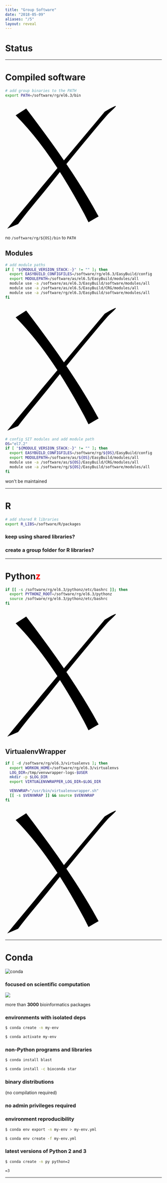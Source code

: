 ```yaml
---
title: "Group Software"
date: "2018-05-09"
aliases: "/5"
layout: reveal
---
```



# Status


<!-- .slide: data-state="no-nav-bar" data-background-image="dishes.jpg" -->

------
# Compiled software


```bash
# add group binaries to the PATH
export PATH=/software/rg/el6.3/bin
```
<!-- .element: class="big" -->

<svg class="crossover"
   xmlns:svg="http://www.w3.org/2000/svg"
   xmlns="http://www.w3.org/2000/svg"
   id="svg2"
   height="411.02362"
   width="361.41733"
   y="0.0000000"
   x="0.0000000"
   version="1.0">
  <defs
     id="defs3" />
  <g
     id="layer1">
    <path
       id="path2071"
       class="cross"
       d="M 67.553027,20.031343 C 145.39296,122.13989 222.05836,227.05235 285.63995,338.90469 C 296.00882,357.46209 291.01207,348.59938 300.61344,365.50227 L 268.11288,384.13525 C 259.30509,366.79495 263.93311,375.85094 254.21594,356.97386 C 193.39847,244.35606 124.01543,132.93272 33.690987,41.712843 L 67.553027,20.031343 z " />
    <path
       id="path2073"
       class="cross"
       d="M 320.33033,30.043183 C 331.37422,24.144143 341.81984,16.953223 353.46202,12.346053 C 365.00542,7.7779629 337.05502,30.981673 328.80342,40.256843 C 312.63492,58.430943 297.03589,77.089733 281.40539,95.729713 C 236.31259,149.50461 191.67885,203.54708 147.94270,258.43245 C 112.85423,302.61620 75.432087,344.92183 41.391137,389.93474 L 6.5687471,404.86734 C 42.524567,359.89973 80.653447,316.73517 116.64574,271.79799 z " />
  </g>
</svg>

<span class="rfooter"><i class="fa fa-hand-o-right text-info"></i> no `/software/rg/${OS}/bin` to `PATH`</span><!--.slide: data-state="no-nav-bar"-->


## Modules


```bash
# add module paths
if [ "${MODULE_VERSION_STACK:-}" != "" ]; then
  export EASYBUILD_CONFIGFILES=/software/rg/el6.3/EasyBuild/config
  export MODULEPATH=/software/as/el6.5/EasyBuild/modules/all
  module use -a /software/as/el6.3/EasyBuild/software/modules/all
  module use -a /software/as/el6.5/EasyBuild/CRG/modules/all
  module use -a /software/rg/el6.3/EasyBuild/software/modules/all
fi 
```
<!-- .element: class="big" style="font-size: 0.95em;"-->

<svg class="crossover"
   xmlns:svg="http://www.w3.org/2000/svg"
   xmlns="http://www.w3.org/2000/svg"
   id="svg2"
   height="411.02362"
   width="361.41733"
   y="0.0000000"
   x="0.0000000"
   version="1.0">
  <defs
     id="defs3" />
  <g
     id="layer1">
    <path
       id="path2071"
       class="cross"
       d="M 67.553027,20.031343 C 145.39296,122.13989 222.05836,227.05235 285.63995,338.90469 C 296.00882,357.46209 291.01207,348.59938 300.61344,365.50227 L 268.11288,384.13525 C 259.30509,366.79495 263.93311,375.85094 254.21594,356.97386 C 193.39847,244.35606 124.01543,132.93272 33.690987,41.712843 L 67.553027,20.031343 z " />
    <path
       id="path2073"
       class="cross"
       d="M 320.33033,30.043183 C 331.37422,24.144143 341.81984,16.953223 353.46202,12.346053 C 365.00542,7.7779629 337.05502,30.981673 328.80342,40.256843 C 312.63492,58.430943 297.03589,77.089733 281.40539,95.729713 C 236.31259,149.50461 191.67885,203.54708 147.94270,258.43245 C 112.85423,302.61620 75.432087,344.92183 41.391137,389.93474 L 6.5687471,404.86734 C 42.524567,359.89973 80.653447,316.73517 116.64574,271.79799 z " />
  </g>
</svg>


```bash
# config SIT modules and add module path
OS="el7.2"
if [ "${MODULE_VERSION_STACK:-}" != "" ]; then
  export EASYBUILD_CONFIGFILES=/software/rg/${OS}/EasyBuild/config
  export MODULEPATH=/software/as/${OS}/EasyBuild/modules/all
  module use -a /software/as/${OS}/EasyBuild/CRG/modules/all
  module use -a /software/rg/${OS}/EasyBuild/software/modules/all
fi
```
<!-- .element: class="big" style="font-size: 0.95em;"-->

<span><i class="fa fa-hand-o-right text-info"></i> won't be maintained</span><!-- .element: class="rfooter"-->

------
# R


```bash
# add shared R libraries
export R_LIBS=/software/R/packages
```
<!-- .element: class="big" -->


### keep using shared libraries?<!--.element: class="normal-font"-->


### create a group folder for R libraries?<!--.element: class="normal-font"-->

------
# Python<span class=fragment style="color: red;">z</span>


```bash
if [[ -s /software/rg/el6.3/pythonz/etc/bashrc ]]; then
  export PYTHONZ_ROOT=/software/rg/el6.3/pythonz 
  source /software/rg/el6.3/pythonz/etc/bashrc
fi
```
<!-- .element: class="big" style="font-size:1.15em;"-->

<svg class="crossover"
   xmlns:svg="http://www.w3.org/2000/svg"
   xmlns="http://www.w3.org/2000/svg"
   id="svg2"
   height="411.02362"
   width="361.41733"
   y="0.0000000"
   x="0.0000000"
   version="1.0">
  <defs
     id="defs3" />
  <g
     id="layer1">
    <path
       id="path2071"
       class="cross"
       d="M 67.553027,20.031343 C 145.39296,122.13989 222.05836,227.05235 285.63995,338.90469 C 296.00882,357.46209 291.01207,348.59938 300.61344,365.50227 L 268.11288,384.13525 C 259.30509,366.79495 263.93311,375.85094 254.21594,356.97386 C 193.39847,244.35606 124.01543,132.93272 33.690987,41.712843 L 67.553027,20.031343 z " />
    <path
       id="path2073"
       class="cross"
       d="M 320.33033,30.043183 C 331.37422,24.144143 341.81984,16.953223 353.46202,12.346053 C 365.00542,7.7779629 337.05502,30.981673 328.80342,40.256843 C 312.63492,58.430943 297.03589,77.089733 281.40539,95.729713 C 236.31259,149.50461 191.67885,203.54708 147.94270,258.43245 C 112.85423,302.61620 75.432087,344.92183 41.391137,389.93474 L 6.5687471,404.86734 C 42.524567,359.89973 80.653447,316.73517 116.64574,271.79799 z " />
  </g>
</svg>


## VirtualenvWrapper


```bash
if [ -d /software/rg/el6.3/virtualenvs ]; then
  export WORKON_HOME=/software/rg/el6.3/virtualenvs
  LOG_DIR=/tmp/venvwrapper-logs-$USER
  mkdir -p $LOG_DIR
  export VIRTUALENVWRAPPER_LOG_DIR=$LOG_DIR

  VENVWRAP="/usr/bin/virtualenvwrapper.sh"
  [[ -s $VENVWRAP ]] && source $VENVWRAP
fi
```
<!-- .element: class="big" style="font-size:1em;"-->

<svg class="crossover"
   xmlns:svg="http://www.w3.org/2000/svg"
   xmlns="http://www.w3.org/2000/svg"
   id="svg2"
   height="411.02362"
   width="361.41733"
   y="0.0000000"
   x="0.0000000"
   version="1.0">
  <defs
     id="defs3" />
  <g
     id="layer1">
    <path
       id="path2071"
       class="cross"
       d="M 67.553027,20.031343 C 145.39296,122.13989 222.05836,227.05235 285.63995,338.90469 C 296.00882,357.46209 291.01207,348.59938 300.61344,365.50227 L 268.11288,384.13525 C 259.30509,366.79495 263.93311,375.85094 254.21594,356.97386 C 193.39847,244.35606 124.01543,132.93272 33.690987,41.712843 L 67.553027,20.031343 z " />
    <path
       id="path2073"
       class="cross"
       d="M 320.33033,30.043183 C 331.37422,24.144143 341.81984,16.953223 353.46202,12.346053 C 365.00542,7.7779629 337.05502,30.981673 328.80342,40.256843 C 312.63492,58.430943 297.03589,77.089733 281.40539,95.729713 C 236.31259,149.50461 191.67885,203.54708 147.94270,258.43245 C 112.85423,302.61620 75.432087,344.92183 41.391137,389.93474 L 6.5687471,404.86734 C 42.524567,359.89973 80.653447,316.73517 116.64574,271.79799 z " />
  </g>
</svg>

------
# Conda<!-- .element: style="display: none;"-->
![conda](https://conda.io/docs/_images/conda_logo.svg)<!--.element: style="box-shadow:none;"-->


### focused on scientific computation<!-- .element: class="normal-font"-->


[![](https://bioconda.github.io/_images/bioconda.png)<!--.element: style="width: 50%; box-shadow:none;"-->](https://bioconda.github.io/)

more than **3000** bioinformatics packages


### environments with isolated deps<!-- .element: class="normal-font" -->

```bash
$ conda create -n my-env
```
<!-- .element: class="big" style="font-size:1.7em;margin-top: 1em;width: 65%;"-->

```bash
$ conda activate my-env
```
<!-- .element: class="big" style="font-size:1,7em;margin-top: 1em;width: 67%;"-->


### non-Python programs and libraries<!-- .element: class="normal-font" -->

```bash
$ conda install blast
```
<!-- .element: class="big" style="font-size:1.7em;margin-top: 1em;width: 57%;"-->

```bash
$ conda install -c bioconda star
```
<!-- .element: class="big" style="font-size:1.7em;margin-top: 1em;width: 86%;"-->


### binary distributions<!-- .element: class="normal-font" -->
(no compilation required)<!-- .element: class="text-info" -->


### no admin privileges required<!-- .element: class="normal-font" -->


### environment reproducibility<!-- .element: class="normal-font" -->

```bash
$ conda env export -n my-env > my-env.yml
```
<!-- .element: class="big" style="font-size:1.5em;margin-top: 1em;width: 97%;"-->

```bash
$ conda env create -f my-env.yml
```
<!-- .element: class="big" style="font-size:1.5em;margin-top: 1em;width: 76%;"-->


### latest versions of Python 2 and 3<!-- .element: class="normal-font" -->

```bash
$ conda create -n py python=2
```
<!-- .element: class="big" style="font-size:1.5em;margin-top: 1em;width: 69%;"-->

`=3` 
<!-- .element: class="fragment" style="font-size:1.5em; background-color:#3f3f3f;position: fixed; right: 16.8%; top: 50.8%;"-->

<!-- .element: class="big" style="font-size:1em;margin-top: 1.4em;width: 69%;position:absolute;top: 30%;left: 47%;"-->

------
<!-- .slide: data-background-image="thank-you.png" data-background-size="50%" data-background-color="#fff" -->
